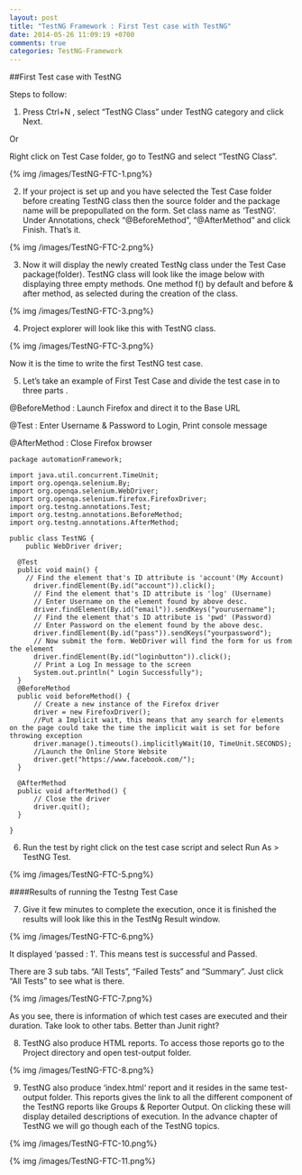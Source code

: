 ```yaml
---
layout: post
title: "TestNG Framework : First Test case with TestNG"
date: 2014-05-26 11:09:19 +0700
comments: true
categories: TestNG-Framework
---
```


##First Test case with TestNG

Steps to follow:

1) Press Ctrl+N , select “TestNG Class” under TestNG category and click Next.

Or

Right click on Test Case folder, go to TestNG and select “TestNG Class“.

{% img /images/TestNG-FTC-1.png%}

2) If your project is set up and you have selected the Test Case folder before creating TestNG class then the source folder and the package name will be prepopullated on the form. Set class name as ‘TestNG‘.
Under Annotations, check “@BeforeMethod”, “@AfterMethod” and click Finish. That’s it.

{% img /images/TestNG-FTC-2.png%}

3) Now it will display the newly created TestNg class under the Test Case package(folder). TestNG class will look like the image below with displaying three empty methods. One method f() by default and before & after method, as selected during the creation of the class.

{% img /images/TestNG-FTC-3.png%}

4) Project explorer will look like this with TestNG class.

{% img /images/TestNG-FTC-3.png%}

Now it is the time to write the first TestNG test case.

5) Let’s take an example of First Test Case and divide the test case in to three parts .

@BeforeMethod : Launch Firefox and direct it to the Base URL

@Test : Enter Username & Password to Login, Print console message

@AfterMethod : Close Firefox browser

```
package automationFramework;

import java.util.concurrent.TimeUnit;
import org.openqa.selenium.By;
import org.openqa.selenium.WebDriver;
import org.openqa.selenium.firefox.FirefoxDriver;
import org.testng.annotations.Test;
import org.testng.annotations.BeforeMethod;
import org.testng.annotations.AfterMethod;

public class TestNG {
	public WebDriver driver;

  @Test
  public void main() {
	// Find the element that's ID attribute is 'account'(My Account)
      driver.findElement(By.id("account")).click();
      // Find the element that's ID attribute is 'log' (Username)
      // Enter Username on the element found by above desc.
      driver.findElement(By.id("email")).sendKeys("yourusername");
      // Find the element that's ID attribute is 'pwd' (Password)
      // Enter Password on the element found by the above desc.
      driver.findElement(By.id("pass")).sendKeys("yourpassword");
      // Now submit the form. WebDriver will find the form for us from the element
      driver.findElement(By.id("loginbutton")).click();
      // Print a Log In message to the screen
      System.out.println(" Login Successfully");
  }
  @BeforeMethod
  public void beforeMethod() {
	  // Create a new instance of the Firefox driver
      driver = new FirefoxDriver();
      //Put a Implicit wait, this means that any search for elements on the page could take the time the implicit wait is set for before throwing exception
      driver.manage().timeouts().implicitlyWait(10, TimeUnit.SECONDS);
      //Launch the Online Store Website
      driver.get("https://www.facebook.com/");
  }

  @AfterMethod
  public void afterMethod() {
	  // Close the driver
      driver.quit();
  }

}

```

6) Run the test by right click on the test case script and select Run As > TestNG Test.

{% img /images/TestNG-FTC-5.png%}

####Results of running the Testng Test Case

7) Give it few minutes to complete the execution, once it is finished the results will look like this in the TestNg Result window.

{% img /images/TestNG-FTC-6.png%}

It displayed ‘passed : 1′. This means test is successful and  Passed.

There are 3 sub tabs. “All Tests”, “Failed Tests” and “Summary”. Just click “All Tests” to see what is there.

{% img /images/TestNG-FTC-7.png%}

As you see, there is information of which test cases are executed and their duration. Take look to other tabs. Better than Junit right?

8) TestNG also produce HTML reports. To access those reports go to the Project directory and open test-output folder.

{% img /images/TestNG-FTC-8.png%}

9) TestNG also produce ‘index.html‘ report and it resides in the same test-output folder. This reports gives the link to all the different component of the TestNG reports like Groups & Reporter Output. On clicking these will display detailed descriptions of execution. In the advance chapter of TestNG we will go though each of the TestNG topics.

{% img /images/TestNG-FTC-10.png%}

{% img /images/TestNG-FTC-11.png%}





